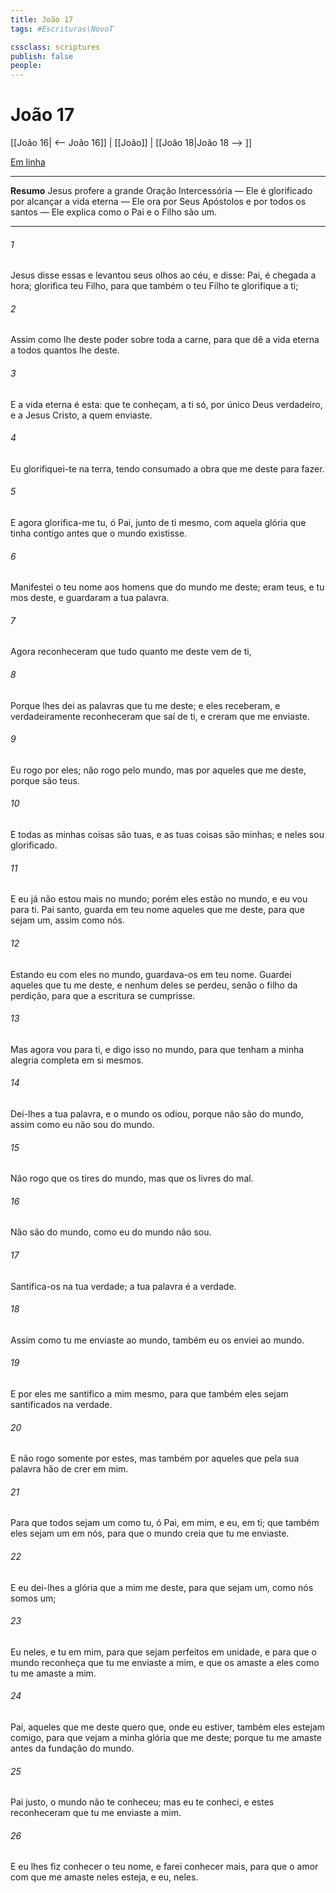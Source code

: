 ```yaml
---
title: João 17
tags: #Escrituras\NovoT

cssclass: scriptures
publish: false
people:
---
```


# João 17
[[João 16| <-- João 16]] | [[João]] | [[João 18|João 18 --> ]]

[Em linha](https://churchofjesuschrist.org/study/scriptures/nt/john/17?lang=por)

---
__Resumo__
Jesus profere a grande Oração Intercessória — Ele é glorificado por alcançar a vida eterna — Ele ora por Seus Apóstolos e por todos os santos — Ele explica como o Pai e o Filho são um.

---
###### 1 
Jesus disse essas  e levantou seus olhos ao céu, e disse: Pai, é chegada a hora; glorifica teu Filho, para que também o teu Filho te glorifique a ti;

###### 2 
Assim como lhe deste poder sobre toda a carne, para que dê a vida eterna a todos quantos lhe deste.

###### 3 
E a vida eterna é esta: que te conheçam, a ti só, por único Deus verdadeiro, e a Jesus Cristo, a quem enviaste.

###### 4 
Eu glorifiquei-te na terra, tendo consumado a obra que me deste para fazer.

###### 5 
E agora glorifica-me tu, ó Pai, junto de ti mesmo, com aquela glória que tinha contigo antes que o mundo existisse.

###### 6 
Manifestei o teu nome aos homens que do mundo me deste; eram teus, e tu mos deste, e guardaram a tua palavra.

###### 7 
Agora  reconheceram que tudo quanto me deste vem de ti,

###### 8 
Porque lhes dei as palavras que tu me deste; e eles  receberam, e verdadeiramente reconheceram que saí de ti, e creram que me enviaste.

###### 9 
Eu rogo por eles; não rogo pelo mundo, mas por aqueles que me deste, porque são teus.

###### 10 
E todas as minhas coisas são tuas, e as tuas coisas são minhas; e neles sou glorificado.

###### 11 
E eu já não estou mais no mundo; porém eles estão no mundo, e eu vou para ti. Pai santo, guarda em teu nome aqueles que me deste, para que sejam um, assim como nós.

###### 12 
Estando eu com eles no mundo, guardava-os em teu nome. Guardei aqueles que tu me deste, e nenhum deles se perdeu, senão o filho da perdição, para que a escritura se cumprisse.

###### 13 
Mas agora vou para ti, e digo isso no mundo, para que tenham a minha alegria completa em si mesmos.

###### 14 
Dei-lhes a tua palavra, e o mundo os odiou, porque não são do mundo, assim como eu não sou do mundo.

###### 15 
Não rogo que os tires do mundo, mas que os livres do mal.

###### 16 
Não são do mundo, como eu do mundo não sou.

###### 17 
Santifica-os na tua verdade; a tua palavra é a verdade.

###### 18 
Assim como tu me enviaste ao mundo, também eu os enviei ao mundo.

###### 19 
E por eles me santifico a mim mesmo, para que também eles sejam santificados na verdade.

###### 20 
E não rogo somente por estes, mas também por aqueles que pela sua palavra hão de crer em mim.

###### 21 
Para que todos sejam um como tu, ó Pai,  em mim, e eu, em ti; que também eles sejam um em nós, para que o mundo creia que tu me enviaste.

###### 22 
E eu dei-lhes a glória que a mim me deste, para que sejam um, como nós somos um;

###### 23 
Eu neles, e tu em mim, para que sejam perfeitos em unidade, e para que o mundo reconheça que tu me enviaste a mim, e que os amaste a eles como tu me amaste a mim.

###### 24 
Pai, aqueles que me deste quero que, onde eu estiver, também eles estejam comigo, para que vejam a minha glória que me deste; porque tu me amaste antes da fundação do mundo.

###### 25 
Pai justo, o mundo não te conheceu; mas eu te conheci, e estes reconheceram que tu me enviaste a mim.

###### 26 
E eu lhes fiz conhecer o teu nome, e  farei conhecer mais, para que o amor com que me amaste neles esteja, e eu, neles.

